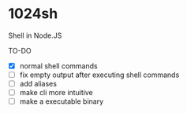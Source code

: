 # 1024sh
Shell in Node.JS

TO-DO

- [x] normal shell commands
- [ ] fix empty output after executing shell commands
- [ ] add aliases
- [ ] make cli more intuitive
- [ ] make a executable binary
